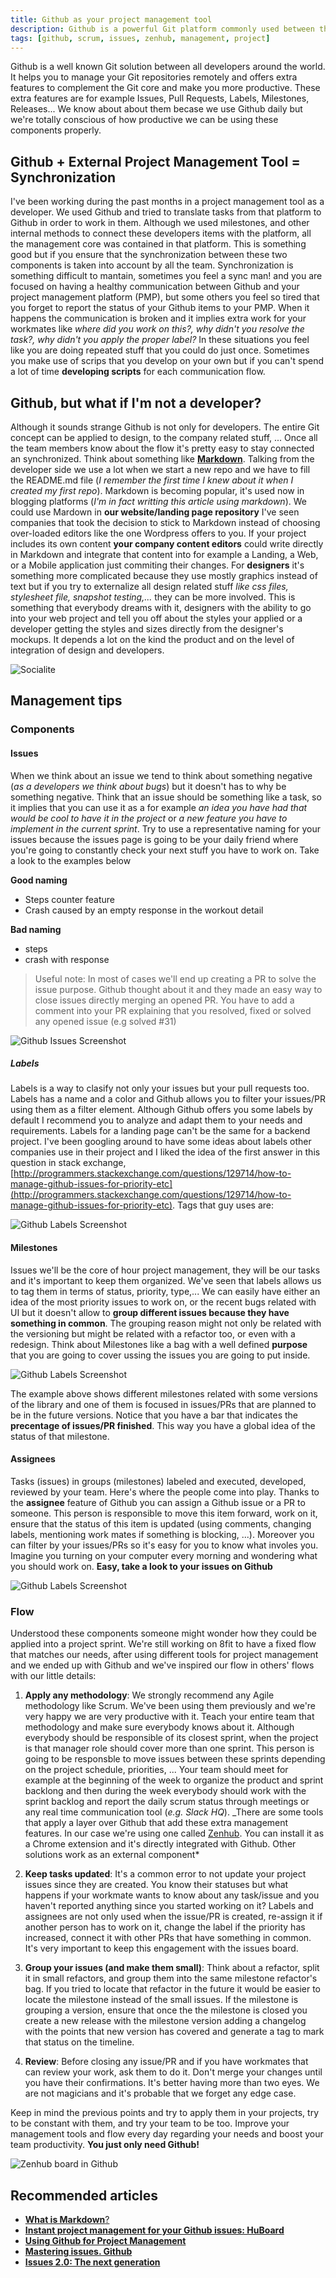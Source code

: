 ```yaml
---
title: Github as your project management tool
description: Github is a powerful Git platform commonly used between the developers community. It offers features like issues, labels, milestones, releases, that used properly might help you to manage not only your technical repos but different aspects around your project like design, ideas, ...
tags: [github, scrum, issues, zenhub, management, project]
---
```


Github is a well known Git solution between all developers around the world. It helps you to manage your Git repositories remotely and offers extra features to complement the Git core and make you more productive. These extra features are for example Issues, Pull Requests, Labels, Milestones, Releases... We know about about them becase we use Github daily but we're totally conscious of how productive we can be using these components properly.

## Github + External Project Management Tool = Synchronization

I've been working during the past months in a project management tool as a developer. We used Github and tried to translate tasks from that platform to Github in order to work in them. Although we used milestones, and other internal methods to connect these developers items with the platform, all the management core was contained in that platform. This is something good but if you ensure that the synchronization between these two components is taken into account by all the team. Synchronization is something difficult to mantain, sometimes you feel a sync man! and you are focused on having a healthy communication between Github and your project management platform (PMP), but some others you feel so tired that you forget to report the status of your Github items to your PMP. When it happens the communication is broken and it implies extra work for your workmates like _where did you work on this?, why didn't you resolve the task?, why didn't you apply the proper label?_ In these situations you feel like you are doing repeated stuff that you could do just once. Sometimes you make use of scrips that you develop on your own but if you can't spend a lot of time **developing scripts** for each communication flow.

## Github, but what if I'm not a developer?

Although it sounds strange Github is not only for developers. The entire Git concept can be applied to design, to the company related stuff, ... Once all the team members know about the flow it's pretty easy to stay connected an synchronized. Think about something like [**Markdown**](http://whatismarkdown.com/). Talking from the developer side we use a lot when we start a new repo and we have to fill the README.md file (_I remember the first time I knew about it when I created my first repo_). Markdown is becoming popular, it's used now in blogging platforms (_I'm in fact writting this article using markdown_). We could use Mardown in **our website/landing page repository** I've seen companies that took the decision to stick to Markdown instead of choosing over-loaded editors like the one Wordpress offers to you. If your project includes its own content **your company content editors** could write directly in Markdown and integrate that content into for example a Landing, a Web, or a Mobile application just commiting their changes. For **designers** it's something more complicated because they use mostly graphics instead of text but if you try to externalize all design related stuff _like css files, stylesheet file, snapshot testing,..._ they can be more involved. This is something that everybody dreams with it, designers with the ability to go into your web project and tell you off about the styles your applied or a developer getting the styles and sizes directly from the designer's mockups. It depends a lot on the kind the product and on the level of integration of design and developers.

![Socialite](https://www.wired.com/wp-content/uploads/blogs/opinion/wp-content/uploads/2013/03/socialite.jpg)

## Management tips

### Components

#### Issues

When we think about an issue we tend to think about something negative (_as a developers we think about bugs_) but it doesn't has to why be something negative. Think that an issue should be something like a task, so it implies that you can use it as a for example _an idea you have had that would be cool to have it in the project_ or _a new feature you have to implement in the current sprint_. Try to use a representative naming for your issues because the issues page is going to be your daily friend where you're going to constantly check your next stuff you have to work on. Take a look to the examples below

**Good naming**

- Steps counter feature
- Crash caused by an empty response in the workout detail

**Bad naming**

- steps
- crash with response

> Useful note: In most of cases we'll end up creating a PR to solve the issue purpose. Github thought about it and they made an easy way to close issues directly merging an opened PR. You have to add a comment into your PR explaining that you resolved, fixed or solved any opened issue (e.g solved #31)

![Github Issues Screenshot](/images/posts/githubissues.png)

##### Labels

Labels is a way to clasify not only your issues but your pull requests too. Labels has a name and a color and Github allows you to filter your issues/PR using them as a filter element. Although Github offers you some labels by default I recommend you to analyze and adapt them to your needs and requirements. Labels for a landing page can't be the same for a backend project. I've been googling around to have some ideas about labels other companies use in their project and I liked the idea of the first answer in this question in stack exchange, [http://programmers.stackexchange.com/questions/129714/how-to-manage-github-issues-for-priority-etc](http://programmers.stackexchange.com/questions/129714/how-to-manage-github-issues-for-priority-etc). Tags that guy uses are:

![Github Labels Screenshot](/images/posts/githublabels.png)

#### Milestones

Issues we'll be the core of hour project management, they will be our tasks and it's important to keep them organized. We've seen that labels allows us to tag them in terms of status, priority, type,... We can easily have either an idea of the most priority issues to work on, or the recent bugs related with UI but it doesn't allow to **group different issues because they have something in common**. The grouping reason might not only be related with the versioning but might be related with a refactor too, or even with a redesign. Think about Milestones like a bag with a well defined **purpose** that you are going to cover ussing the issues you are going to put inside.

![Github Labels Screenshot](/images/posts/githubmilestones.png)

The example above shows different milestones related with some versions of the library and one of them is focused in issues/PRs that are planned to be in the future versions. Notice that you have a bar that indicates the **precentage of issues/PR finished**. This way you have a global idea of the status of that milestone.

#### Assignees

Tasks (issues) in groups (milestones) labeled and executed, developed, reviewed by your team. Here's where the people come into play. Thanks to the **assignee** feature of Github you can assign a Github issue or a PR to someone. This person is responsible to move this item forward, work on it, ensure that the status of this item is updated (using comments, changing labels, mentioning work mates if something is blocking, ...). Moreover you can filter by your issues/PRs so it's easy for you to know what involes you. Imagine you turning on your computer every morning and wondering what you should work on. **Easy, take a look to your issues on Github**

![Github Labels Screenshot](/images/posts/githubassignees.png)

### Flow

Understood these components someone might wonder how they could be applied into a project sprint. We're still working on 8fit to have a fixed flow that matches our needs, after using different tools for project management and we ended up with Github and we've inspired our flow in others' flows with our little details:

1. **Apply any methodology**: We strongly recommend any Agile methodology like Scrum. We've been using them previously and we're very happy we are very productive with it. Teach your entire team that methodology and make sure everybody knows about it. Although everybody should be responsible of its closest sprint, when the project is that manager role should cover more than one sprint. This person is going to be responsble to move issues between these sprints depending on the project schedule, priorities, ... Your team should meet for example at the beginning of the week to organize the product and sprint backlong and then during the week everybody should work with the sprint backlog and report the daily scrum status through meetings or any real time communication tool (_e.g. Slack HQ_). \_There are some tools that apply a layer over Github that add these extra management features. In our case we're using one called [Zenhub](http://www.zenhub.io). You can install it as a Chrome extension and it's directly integrated with Github. Other solutions work as an external component\*

2. **Keep tasks updated**: It's a common error to not update your project issues since they are created. You know their statuses but what happens if your workmate wants to know about any task/issue and you haven't reported anything since you started working on it? Labels and assignees are not only used when the issue/PR is created, re-assign it if another person has to work on it, change the label if the priority has increased, connect it with other PRs that have something in common. It's very important to keep this engagement with the issues board.

3. **Group your issues (and make them small)**: Think about a refactor, split it in small refactors, and group them into the same milestone refactor's bag. If you tried to locate that refactor in the future it would be easier to locate the milestone instead of the small issues. If the milestone is grouping a version, ensure that once the the milestone is closed you create a new release with the milestone version adding a changelog with the points that new version has covered and generate a tag to mark that status on the timeline.

4. **Review**: Before closing any issue/PR and if you have workmates that can review your work, ask them to do it. Don't merge your changes until you have their confirmations. It's better having more than two eyes. We are not magicians and it's probable that we forget any edge case.

Keep in mind the previous points and try to apply them in your projects, try to be constant with them, and try your team to be too. Improve your management tools and flow every day regarding your needs and boost your team productivity.
**You just only need Github!**

![Zenhub board in Github](/images/posts/githubboard.png)

## Recommended articles

- [**What is Markdown**?](http://whatismarkdown.com/)
- [**Instant project management for your Github issues: HuBoard**](https://huboard.com/)
- [**Using Github for Project Management**](http://liftux.com/posts/using-github-issues-project-management/)
- [**Mastering issues. Github**](https://guides.github.com/features/issues/)
- [**Issues 2.0: The next generation**](https://github.com/blog/831-issues-2-0-the-next-generation)
